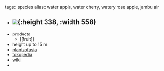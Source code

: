 tags:: species
alias:: water apple, water cherry, watery rose apple, jambu air

- ![](https://peach-geographical-bat-397.mypinata.cloud/ipfs/QmdfzFigpXyhurgyFHvtZKyAYXypH8XSXKWuayKpYLeNq2){:height 338, :width 558}
	-
- products
	- [[fruit]]
- height up to 15 m
- [plantsofasia](http://www.plantsofasia.com/index/syzygium_aqueum/0-301)
- [tokopedia](https://www.tokopedia.com/kores/terlaris-bibit-jambu-air-madu-deli-jumbo-syzygium-aqueum-okulasi-super?extParam=ivf%3Dfalse%26src%3Dsearch)
- [wiki](https://en.wikipedia.org/wiki/Syzygium_aqueum)
-
